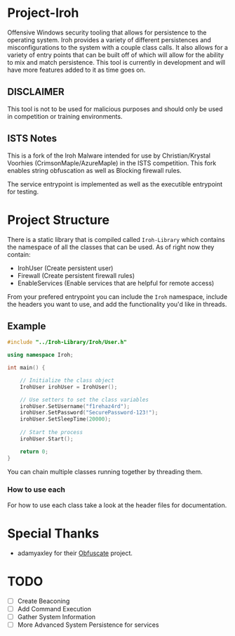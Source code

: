 # Project-Iroh

Offensive Windows security tooling that allows for persistence to the operating system. Iroh provides a variety of different persistences and misconfigurations to the system with a couple class calls. It also allows for a variety of entry points that can be built off of which will allow for the ability to mix and match persistence. This tool is currently in development and will have more features added to it as time goes on.

## DISCLAIMER

This tool is not to be used for malicious purposes and should only be used in competition or training environments.


## ISTS Notes
This is a fork of the Iroh Malware intended for use by Christian/Krystal Voorhies (CrimsonMaple/AzureMaple) in the ISTS competition.
This fork enables string obfuscation as well as Blocking firewall rules.

The service entrypoint is implemented as well as the executible entrypoint for testing.

# Project Structure

There is a static library that is compiled called `Iroh-Library` which contains the namespace of all the classes that can be used. As of right now they contain:
* IrohUser (Create persistent user)
* Firewall (Create persistent firewall rules)
* EnableServices (Enable services that are helpful for remote access)

From your prefered entrypoint you can include the `Iroh` namespace, include the headers you want to use, and add the functionality you'd like in threads. 

## Example 

``` C++
#include "../Iroh-Library/Iroh/User.h"

using namespace Iroh;

int main() {

    // Initialize the class object
    IrohUser irohUser = IrohUser();

    // Use setters to set the class variables
    irohUser.SetUsername("f1rehaz4rd");
    irohUser.SetPassword("SecurePassword-123!");
    irohUser.SetSleepTime(20000);
	
    // Start the process
    irohUser.Start();

    return 0;
}
```

You can chain multiple classes running together by threading them.

### How to use each

For how to use each class take a look at the header files for documentation.


# Special Thanks

* adamyaxley for their [Obfuscate](https://github.com/adamyaxley/Obfuscate) project.

# TODO
- [ ] Create Beaconing
- [ ] Add Command Execution
- [ ] Gather System Information
- [ ] More Advanced System Persistence for services
